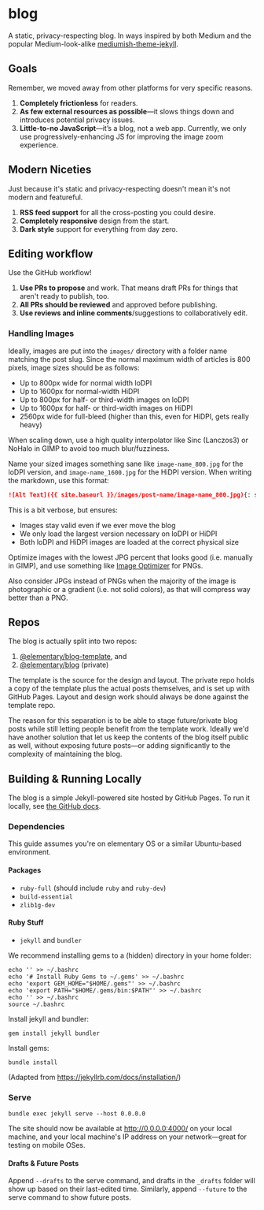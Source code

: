 # blog

A static, privacy-respecting blog. In ways inspired by both Medium and the popular Medium-look-alike [mediumish-theme-jekyll](https://github.com/wowthemesnet/mediumish-theme-jekyll).

## Goals

Remember, we moved away from other platforms for very specific reasons.

1. **Completely frictionless** for readers.
2. **As few external resources as possible**—it slows things down and introduces potential privacy issues.
3. **Little-to-no JavaScript**—it’s a blog, not a web app. Currently, we only use progressively-enhancing JS for improving the image zoom experience.

## Modern Niceties

Just because it's static and privacy-respecting doesn't mean it's not modern and featureful.

1. **RSS feed support** for all the cross-posting you could desire.
2. **Completely responsive** design from the start.
3. **Dark style** support for everything from day zero.

## Editing workflow

Use the GitHub workflow!

1. **Use PRs to propose** and work. That means draft PRs for things that aren't ready to publish, too.
2. **All PRs should be reviewed** and approved before publishing.
3. **Use reviews and inline comments**/suggestions to collaboratively edit.

### Handling Images

Ideally, images are put into the `images/` directory with a folder name matching the post slug. Since the normal maximum width of articles is 800 pixels, image sizes should be as follows:

- Up to 800px wide for normal width loDPI
- Up to 1600px for normal-width HiDPI
- Up to 800px for half- or third-width images on loDPI
- Up to 1600px for half- or third-width images on HiDPI
- 2560px wide for full-bleed (higher than this, even for HiDPI, gets really heavy)

When scaling down, use a high quality interpolator like Sinc (Lanczos3) or NoHalo in GIMP to avoid too much blur/fuzziness.

Name your sized images something sane like `image-name_800.jpg` for the loDPI version, and `image-name_1600.jpg` for the HiDPI version. When writing the markdown, use this format:

```markdown
![Alt Text]({{ site.baseurl }}/images/post-name/image-name_800.jpg){: srcset="{{ site.baseurl }}/images/post-name/image-name_1600.jpg 2x"}
```

This is a bit verbose, but ensures:

- Images stay valid even if we ever move the blog
- We only load the largest version necessary on loDPI or HiDPI
- Both loDPI and HiDPI images are loaded at the correct physical size

Optimize images with the lowest JPG percent that looks good (i.e. manually in GIMP), and use something like [Image Optimizer](https://appcenter.elementary.io/com.github.gijsgoudzwaard.image-optimizer) for PNGs.

Also consider JPGs instead of PNGs when the majority of the image is photographic or a gradient (i.e. not solid colors), as that will compress way better than a PNG.

## Repos

The blog is actually split into two repos:

1. [@elementary/blog-template](https://github.com/elementary/blog-template), and
2. [@elementary/blog](https://github.com/elementary/blog) (private)

The template is the source for the design and layout. The private repo holds a copy of the template plus the actual posts themselves, and is set up with GitHub Pages. Layout and design work should always be done against the template repo.

The reason for this separation is to be able to stage future/private blog posts while still letting people benefit from the template work. Ideally we'd have another solution that let us keep the contents of the blog itself public as well, without exposing future posts—or adding significantly to the complexity of maintaining the blog.

## Building & Running Locally

The blog is a simple Jekyll-powered site hosted by GitHub Pages. To run it locally, see [the GitHub docs](https://help.github.com/articles/setting-up-your-github-pages-site-locally-with-jekyll/).

### Dependencies

This guide assumes you're on elementary OS or a similar Ubuntu-based environment.

#### Packages

- `ruby-full` (should include `ruby` and `ruby-dev`)
- `build-essential`
- `zlib1g-dev`

#### Ruby Stuff

- `jekyll` and `bundler`

We recommend installing gems to a (hidden) directory in your home folder:

```shell
echo '' >> ~/.bashrc
echo '# Install Ruby Gems to ~/.gems' >> ~/.bashrc
echo 'export GEM_HOME="$HOME/.gems"' >> ~/.bashrc
echo 'export PATH="$HOME/.gems/bin:$PATH"' >> ~/.bashrc
echo '' >> ~/.bashrc
source ~/.bashrc
```

Install jekyll and bundler:

```shell
gem install jekyll bundler
```

Install gems:

```shell
bundle install
```

(Adapted from https://jekyllrb.com/docs/installation/)

### Serve

```shell
bundle exec jekyll serve --host 0.0.0.0
```

The site should now be available at http://0.0.0.0:4000/ on your local machine, and your local machine's IP address on your network—great for testing on mobile OSes.

#### Drafts & Future Posts

Append `--drafts` to the serve command, and drafts in the `_drafts` folder will show up based on their last-edited time. Similarly, append `--future` to the serve command to show future posts.
